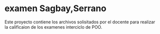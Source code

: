 # examen Sagbay,Serrano 
Este proyecto contiene los archivos solisitados por el docente para realizar la calificaion de los examenes interciclo de POO. 
